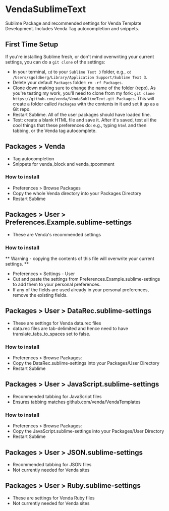 # VendaSublimeText

Sublime Package and recommended settings for Venda Template Development. Includes Venda Tag autocompletion and snippets.

## First Time Setup
If you're installing Sublime fresh, or don't mind overwriting your current settings, you can do a `git clone` of the settings:
* In your terminal, `cd` to your `Sublime Text 3` folder, e.g., `cd /Users/sgoldberg/Library/Application Support/Sublime Text 3`.
* Delete your default `Packages` folder: `rm -rf Packages`.
* Clone down making sure to change the name of the folder (repo). As you're testing my work, you'll need to clone from my fork: `git clone https://github.com/venda/VendaSublimeText.git Packages`. This will create a folder called `Packages` with the contents in it and set it up as a Git repo.
* Restart Sublime. All of the user packages should have loaded fine.
* Test: create a blank HTML file and save it. After it's saved, test all the cool things that these preferences do: e.g., typing `html` and then tabbing, or the Venda tag autocomplete.

## Packages > Venda
 * Tag autocompletion
 * Snippets for venda_block and venda_tpcomment

### How to install
 * Preferences > Browse Packages
 * Copy the whole Venda directory into your Packages Directory
 * Restart Sublime

## Packages > User > Preferences.Example.sublime-settings
 * These are Venda's recommended settings

### How to install

** Warning - copying the contents of this file will overwrite your current settings. **

 * Preferences > Settings - User
 * Cut and paste the settings from Preferences.Example.sublime-settings to add them to your personal preferences.
 * If any of the fields are used already in your personal preferences, remove the existing fields.

## Packages > User > DataRec.sublime-settings
 * These are settings for Venda data.rec files
 * data.rec files are tab-delimited and hence need to have translate_tabs_to_spaces set to false.

### How to install
 * Preferences > Browse Packages:
 * Copy the DataRec.sublime-settings into your Packages/User Directory
 * Restart Sublime

## Packages > User > JavaScript.sublime-settings
 * Recommended tabbing for JavaScript files
 * Ensures tabbing matches github.com/venda/VendaTemplates

### How to install
 * Preferences > Browse Packages:
 * Copy the JavaScript.sublime-settings into your Packages/User Directory
 * Restart Sublime

## Packages > User > JSON.sublime-settings
 * Recommended tabbing for JSON files
 * Not currently needed for Venda sites

## Packages > User > Ruby.sublime-settings
 * These are settings for Venda Ruby files
 * Not currently needed for Venda sites

